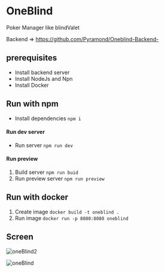 # OneBlind
 Poker Manager like blindValet

 Backend => https://github.com/Pyramond/Oneblind-Backend-


## prerequisites

- Install backend server 
- Install NodeJs and Npn
- Install Docker

## Run with npm 

-  Install dependencies ```npm i```

#### Run dev server

- Run server ```npm run dev```

#### Run preview

1. Build server ```npm run buid```
2. Run preview server ```npm run preview```


## Run with docker

1. Create image ```docker build -t oneblind .```
2. Run image ```docker run -p 8080:8080 oneblind```


## Screen
![oneBlind2](https://github.com/Pyramond/OneBlind/assets/83555414/30f38276-9889-41a2-83b5-1ef541980829)

![oneBlind](https://github.com/Pyramond/OneBlind/assets/83555414/b0e7a2a5-e026-49fd-88e0-8f7909c8bc9f)
